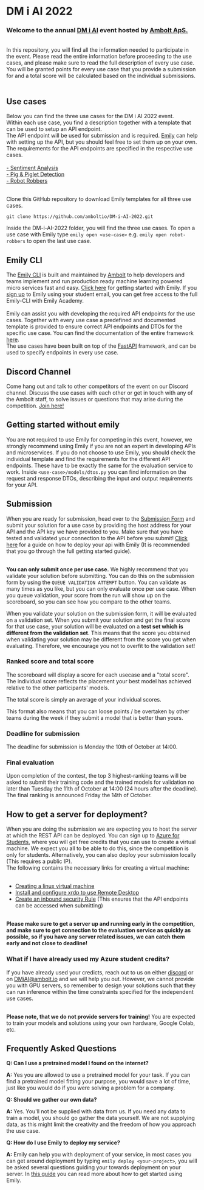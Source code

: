 # DM i AI 2022
<h3>Welcome to the annual <a href="https://dmiai.dk/">DM i AI</a> event hosted by <a href="https://ambolt.io/">Ambolt ApS.</a></h3> <br>
In this repository, you will find all the information needed to participate in the event. Please read the entire information before proceeding to the use cases, and please make sure to read the full description of every use case. You will be granted points for every use case that you provide a submission for and a total score will be calculated based on the individual submissions. <br> <br>


<h2>Use cases</h2>
Below you can find the three use cases for the DM i AI 2022 event. <br>
Within each use case, you find a description together with a template that can be used to setup an API endpoint. <br> 
The API endpoint will be used for submission and is required. <a href="https://ambolt.io/download/">Emily</a> can help with setting up the API, but you should feel free to set them up on your own. The requirements for the API endpoints are specified in the respective use cases. <br> <br>
<a href="https://github.com/amboltio/DM-i-AI-2022/tree/main/sentiment-analysis">- Sentiment Analysis</a> <br>
<a href="https://github.com/amboltio/DM-i-AI-2022/tree/main/pig-piglet-detection">- Pig & Piglet Detection</a> <br>
<a href="https://github.com/amboltio/DM-i-AI-2022/tree/main/robot-robbers">- Robot Robbers</a> <br> <br>

Clone this GitHub repository to download Emily templates for all three use cases.
```
git clone https://github.com/amboltio/DM-i-AI-2022.git
```
Inside the DM-i-AI-2022 folder, you will find the three use cases. To open a use case with Emily type `emily open <use-case>` e.g. `emily open robot-robbers` to open the last use case.

<h2>Emily CLI</h2>
The <a href="https://ambolt.io/emily-ai/">Emily CLI</a> is built and maintained by <a href="https://ambolt.io/">Ambolt</a> to help developers and teams implement and run production ready machine learning powered micro services fast and easy. <a href="https://emily.ambolt.io/docs/latest/guides">Click here</a> for getting started with Emily. If you <a href="https://emily.ambolt.io/register">sign up</a> to Emily using your student email, you can get free access to the full Emily-CLI with Emily Academy. <br> <br>
Emily can assist you with developing the required API endpoints for the use cases. Together with every use case a predefined and documented template is provided to ensure correct API endpoints and DTOs for the specific use case. You can find the documentation of the entire framework <a href="https://emily.ambolt.io/docs/latest">here</a>. <br>
The use cases have been built on top of the <a href="https://fastapi.tiangolo.com/">FastAPI</a> framework, and can be used to specify endpoints in every use case.

<h2>Discord Channel</h2>
Come hang out and talk to other competitors of the event on our Discord channel. Discuss the use cases with each other or get in touch with any of the Ambolt staff, to solve issues or questions that may arise during the competition. <a href="https://discord.gg/QhTt4Me2AQ">Join here!</a> <br>

<h2>Getting started without emily</h2>

You are not required to use Emily for competing in this event, however, we strongly recommend using Emily if you are not an expert in developing APIs and microservices. If you do not choose to use Emily, you should check the individual template and find the requirements for the different API endpoints. These have to be exactly the same for the evaluation service to work. Inside ```<use-case>/models/dtos.py``` you can find information on the request and response DTOs, describing the input and output requirements for your API.

<h2>Submission</h2>
When you are ready for submission, head over to the <a href="https://cases.dmiai.dk/">Submission Form</a> and submit your solution for a use case by providing the host address for your API and the API key we have provided to you. Make sure that you have tested and validated your connection to the API before you submit! 
<a href="https://emily.ambolt.io/docs/v3.0.5/guides/deploy-your-api">Click here</a> for a guide on how to deploy your api with Emily (It is recommended that you go through the full getting started guide).<br><br> 

**You can only submit once per use case.** We highly recommend that you validate your solution before submitting. You can do this on the submission form by using the `QUEUE VALIDATION ATTEMPT` button. You can validate as many times as you like, but you can only evaluate once per use case. When you queue validation, your score from the run will show up on the scoreboard, so you can see how you compare to the other teams.

When you validate your solution on the submission form, it will be evaluated on a validation set. When you submit your solution and get the final score for that use case, your solution will be evaluated on a **test set which is different from the validation set**. This means that the score you obtained when validating your solution may be different from the score you get when evaluating. Therefore, we encourage you not to overfit to the validation set!

<h3>Ranked score and total score </h3>
The scoreboard will display a score for each usecase and a "total score".
The individual score reflects the placement your best model has achieved relative to the other participants' models.

The total score is simply an average of your individual scores.<br>

This format also means that you can loose points / be overtaken by other teams during the week if they submit a model that is better than yours. 

<h3>Deadline for submission</h3>
The deadline for submission is Monday the 10th of October at 14:00.

<h3>Final evaluation</h3>

Upon completion of the contest, the top 3 highest-ranking teams will be asked to submit their training code and the trained models for validation no later than Tuesday the 11th of October at 14:00 (24 hours after the deadline). The final ranking is announced Friday the 14th of October.

<h2>How to get a server for deployment?</h2>
When you are doing the submission we are expecting you to host the server at which the REST API can be deployed. You can sign up to <a href="https://azure.microsoft.com/da-dk/free/students/">Azure for Students</a>, where you will get free credits that you can use to create a virtual machine. We expect you all to be able to do this, since the competition is only for students. Alternatively, you can also deploy your submission locally (This requires a public IP). <br> 
The following contains the necessary links for creating a virtual machine: <br> <br>

* <a href="https://docs.microsoft.com/en-us/azure/virtual-machines/linux/quick-create-portal">Creating a linux virtual machine</a> <br>
* <a href="https://docs.microsoft.com/en-us/azure/virtual-machines/linux/use-remote-desktop">Install and configure xrdp to use Remote Desktop</a> <br>
* <a href="https://docs.microsoft.com/en-us/azure/virtual-machines/windows/nsg-quickstart-portal#create-an-inbound-security-rule">Create an inbound security Rule</a> (This ensures that the API endpoints can be accessed when submitting)<br> <br>

<b>Please make sure to get a server up and running early in the competition, and make sure to get connection to the evaluation service as quickly as possible, so if you have any server related issues, we can catch them early and not close to deadline!</b>


<h3>What if I have already used my Azure student credits?</h3>
If you have already used your credicts, reach out to us on either <a href="https://discord.gg/QhTt4Me2AQ">discord</a> or on <a href="mailto:DMiAI@ambolt.io">DMiAI@ambolt.io</a> and we will help you out. However, we cannot provide you with GPU servers, so remember to design your solutions such that they can run inference within the time constraints specified for the independent use cases.<br><br>

**Please note, that we do not provide servers for training!** You are expected to train your models and solutions using your own hardware, Google Colab, etc.


<h2>Frequently Asked Questions</h2>

**Q: Can I use a pretrained model I found on the internet?**

**A:** Yes you are allowed to use a pretrained model for your task. If you can find a pretrained model fitting your purpose, you would save a lot of time, just like you would do if you were solving a problem for a company.

**Q: Should we gather our own data?**

**A:** Yes. You'll not be supplied with data from us. If you need any data to train a model, you should go gather the data yourself. We are not supplying data, as this might limit the creativity and the freedom of how you approach the use case.

**Q: How do I use Emily to deploy my service?**

**A:** Emily can help you with deployment of your service, in most cases you can get around deployment by typing `emily deploy <your-project>`, you will be asked several questions guiding your towards deployment on your server. In <a href="https://emily.ambolt.io/docs/latest/guides/quick-start">this guide</a> you can read more about how to get started using Emily.

